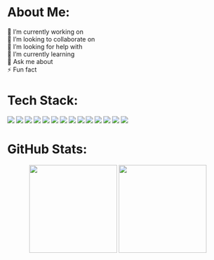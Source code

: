 # About Me:

🔭 I’m currently working on
<br>
👯 I’m looking to collaborate on
<br>
🤝 I’m looking for help with
<br>
🌱 I’m currently learning
<br>
💬 Ask me about
<br>
⚡ Fun fact

# Tech Stack:

  <img src="https://img.shields.io/badge/-JavaScript-141414?style=flat&logo=javascript" />
  <img src="https://img.shields.io/badge/-PHP-141414?style=flat&logo=php" />
  <img src="https://img.shields.io/badge/-Bootstrap-141414?style=flat&logo=bootstrap" />
  <img src="https://img.shields.io/badge/-CSS3-141414?style=flat&logo=css3" />
  <img src="https://img.shields.io/badge/-HTML5-141414?style=flat&logo=html5" />
  <img src="https://img.shields.io/badge/-MySQL-141414?style=flat&logo=mysql" />
  <img src="https://img.shields.io/badge/-Laravel-141414?style=flat&logo=laravel" />
  <img src="https://img.shields.io/badge/-Git-141414?style=flat&logo=git" />
  <img src="https://img.shields.io/badge/-Windows-141414?style=flat&logo=windows" />
  <img src="https://img.shields.io/badge/-Apache-141414?style=flat&logo=apache" />
  <img src="https://img.shields.io/badge/-Canva-141414?style=flat&logo=canva" />
  <img src="https://img.shields.io/badge/-GitLab-141414?style=flat&logo=gitlab" />
  <img src="https://img.shields.io/badge/-GitHub-141414?style=flat&logo=github" />
  <img src="https://img.shields.io/badge/-Trello-141414?style=flat&logo=trello" />

# GitHub Stats:

<p align="center">
  <img src="https://github-readme-stats.vercel.app/api?username=rylieo&theme=github_dark&hide_border=true&include_all_commits=false&count_private=true" height="200px"/>
  <img src="https://github-readme-stats.vercel.app/api/top-langs/?username=rylieo&theme=github_dark&hide_border=true&include_all_commits=false&count_private=true&layout=compact" height="200px"/>
</p>